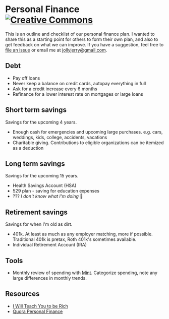 # Personal Finance [![Creative Commons](http://i.creativecommons.org/l/by/4.0/88x31.png)](http://creativecommons.org/licenses/by/4.0/deed.en_US)

This is an outline and checklist of our personal finance plan. I wanted to share
this as a starting point for others to form their own plan, and also to get
feedback on what we can improve. If you have a suggestion, feel free to [file an
issue](https://github.com/jch/personal-finance/issues) or email me at
jollyjerry@gmail.com.

## Debt

* Pay off loans
* Never keep a balance on credit cards, autopay everything in full
* Ask for a credit increase every 6 months
* Refinance for a lower interest rate on mortgages or large loans

## Short term savings

Savings for the upcoming 4 years.

* Enough cash for emergencies and upcoming large purchases. e.g. cars, weddings,
  kids, college, accidents, vacations
* Charitable giving. Contributions to eligible organizations can be itemized as
  a deduction
  
## Long term savings

Savings for the upcoming 15 years.

* Health Savings Account (HSA)
* 529 plan - saving for education expenses
* ??? *I don't know what I'm doing* :money_with_wings:

## Retirement savings

Savings for when I'm old as dirt.

* 401k. At least as much as any employer matching, more if possible.
  Traditional 401k is pretax, Roth 401k's sometimes available.
* Individual Retirement Account (IRA)


## Tools

* Monthly review of spending with [Mint](https://www.mint.com). Categorize
  spending, note any large differences in monthly trends.

## Resources

* [I Will Teach You to be Rich](http://www.amazon.com/gp/product/0761147489/ref=as_li_qf_sp_asin_tl?ie=UTF8&camp=1789&creative=9325&creativeASIN=0761147489&linkCode=as2&tag=what0d-20)
* [Quora Personal Finance](http://www.quora.com/Personal-Finance)
